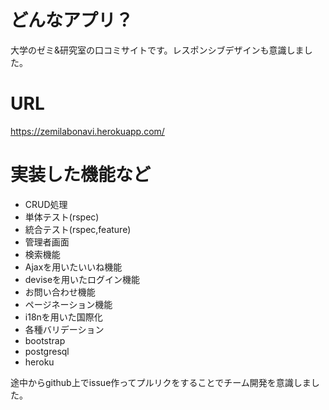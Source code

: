 # どんなアプリ？
大学のゼミ&研究室の口コミサイトです。レスポンシブデザインも意識しました。

# URL
https://zemilabonavi.herokuapp.com/

# 実装した機能など
- CRUD処理
- 単体テスト(rspec)
- 統合テスト(rspec,feature)
- 管理者画面
- 検索機能
- Ajaxを用いたいいね機能
- deviseを用いたログイン機能
- お問い合わせ機能
- ページネーション機能
- i18nを用いた国際化
- 各種バリデーション
- bootstrap
- postgresql
- heroku

途中からgithub上でissue作ってプルリクをすることでチーム開発を意識しました。
